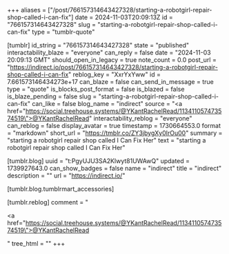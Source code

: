 +++
aliases = ["/post/766157314643427328/starting-a-robotgirl-repair-shop-called-i-can-fix"]
date = 2024-11-03T20:09:13Z
id = "766157314643427328"
slug = "starting-a-robotgirl-repair-shop-called-i-can-fix"
type = "tumblr-quote"

[tumblr]
id_string = "766157314643427328"
state = "published"
interactability_blaze = "everyone"
can_reply = false
date = "2024-11-03 20:09:13 GMT"
should_open_in_legacy = true
note_count = 0.0
post_url = "https://indirect.io/post/766157314643427328/starting-a-robotgirl-repair-shop-called-i-can-fix"
reblog_key = "XxrYxYww"
id = 7.661573146434273e+17
can_blaze = false
can_send_in_message = true
type = "quote"
is_blocks_post_format = false
is_blazed = false
is_blaze_pending = false
slug = "starting-a-robotgirl-repair-shop-called-i-can-fix"
can_like = false
blog_name = "indirect"
source = "<a href=\"https://social.treehouse.systems/@YKantRachelRead/113411057473574519\">@YKantRachelRead</a>"
interactability_reblog = "everyone"
can_reblog = false
display_avatar = true
timestamp = 1730664553.0
format = "markdown"
short_url = "https://tmblr.co/ZY3jbygXy0IrOu00"
summary = "starting a robotgirl repair shop called I Can Fix Her"
text = "starting a robotgirl repair shop called I Can Fix Her"

[tumblr.blog]
uuid = "t:PgyUJU3SA2Klwyt81UWAwQ"
updated = 1739927643.0
can_show_badges = false
name = "indirect"
title = "indirect"
description = ""
url = "https://indirect.io/"

[tumblr.blog.tumblrmart_accessories]

[tumblr.reblog]
comment = "<p><a href=\"https://social.treehouse.systems/@YKantRachelRead/113411057473574519\">@YKantRachelRead</a></p>"
tree_html = ""
+++
